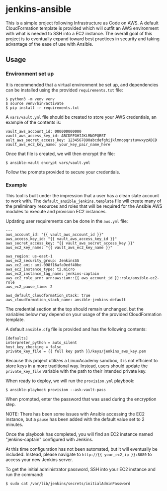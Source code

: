 # jenkins-ansible

This is a simple project following Infrastructure as Code on AWS. A default
CloudFormation template is provided which will outfit an AWS environment with
what is needed to SSH into a EC2 instance. The overall goal of this project is
to eventually expand toward best practices in security and taking advantage of 
the ease of use with Ansible.

## Usage

### Environment set up

It is recommended that a virtual environment be set up, and dependencies can be
installed using the provided `requirements.txt` file:

```
$ python3 -m venv venv
$ source venv/bin/activate
$ pip install -r requirements.txt
```

A `vars/vault.yml` file should be created to store your AWS credentials, an
example of the contents is:

```
vault_aws_account_id: 000000000000
vault_aws_access_key_id: ABCDEFGHIJKLMNOPQRST
ault_aws_secret_access_key: 1234567890abcdefghijklmnopqrstuvwxyzABCD
vault_aws_ec2_key_name: your_key_pair_name_here
```

Once that file is created, we will then encrypt the file:

```
$ ansible-vault encrypt vars/vault.yml
```

Follow the prompts provided to secure your credentials.

### Example

This tool is built under the impression that a user has a clean slate account to
work with. The `default_ansible_jenkins.template` file will create many of the
preliminary resources and roles that will be required for the Ansible AWS 
modules to execute and provision EC2 instances. 

Updating user requirements can be done in the `aws.yml` file: 

```
---
aws_account_id: "{{ vault_aws_account_id }}"
aws_access_key_id: "{{ vault_aws_access_key_id }}"
aws_secret_access_key: "{{ vault_aws_secret_access_key }}"
aws_ec2_key_name: "{{ vault_aws_ec2_key_name }}"

aws_region: us-east-1
aws_ec2_security_group: JenkinsSG
aws_ec2_ami: ami-098f16afa9edf40be
aws_ec2_instance_type: t2.micro
aws_ec2_instance_tag_name: jenkins-captain
aws_ec2_role_arn: arn:aws:iam::{{ aws_account_id }}:role/ansible-ec2-role
aws_ec2_pause_time: 2

aws_default_cloudformation_stack: true
aws_cloudformation_stack_name: ansible-jenkins-default
```

The credential section at the top should remain unchanged, but the variables
below may depend on your usage of the provided CloudFormation template.

A default `ansible.cfg` file is provided and has the following contents:

```
[defaults]
interpreter_python = auto_silent
host_key_checking = false
private_key_file = {{ full key path }}/keys/jenkins_aws_key.pem
```

Because this project utilizes a LinuxAcademy sandbox, it is not efficient to
store keys in a more traditional way. Instead, users should update the 
`private_key_file` variable with the path to their intended private key.

When ready to deploy, we will run the `provision.yml` playbook:

```
$ ansible-playbook provision --ask-vault-pass
```

When prompted, enter the password that was used during the encryption step.

NOTE: There has been some issues with Ansible accessing the EC2 instance, but
a `pause` has been added with the default value set to 2 minutes.

Once the playbook has completed, you will find an EC2 instance named
"jenkins-captain" configured with Jenkins.

At this time configuration has not been automated, but it will eventually be
included. Instead, please navigate to `http://{{ your_ec2_ip }}:8080` to access
your new Jenkins server.

To get the initial administrator password, SSH into your EC2 instance and run
the command:

```
$ sudo cat /var/lib/jenkins/secrets/initialAdminPassword
```